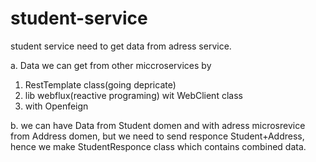# student-service



student service need to get data from adress service.

a. Data we can get from other miccroservices by

1. RestTemplate class(going depricate)
2. lib webflux(reactive programing) wit WebClient class
3. with Openfeign

b. we can have Data from Student domen and with adress microsrevice from Address domen, but we need to send responce Student+Address, hence we make StudentResponce class which contains combined data.
